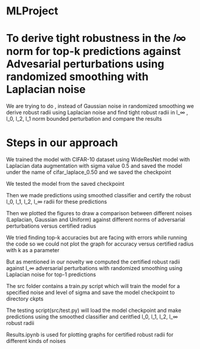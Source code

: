 # MLProject
# To derive tight robustness in the 𝑙∞ norm for top-k predictions against Advesarial perturbations using randomized smoothing with Laplacian noise
 We are trying to do , instead of Gaussian noise in randomized smoothing we derive robust radii using Laplacian noise and find tight robust radii in  l_∞ , l_0, l_2, l_1 norm bounded perturbation and compare the results
 
# Steps in our approach
We trained the model with CIFAR-10 dataset using WideResNet model with Laplacian data augmentation with sigma value 0.5 and saved the model under the name of cifar_laplace_0.50 and we saved the checkpoint

We tested the model from the saved checkpoint 

Then we made predictions using smoothed classifier and certify the robust l_0, l_1, l_2, l_∞ radii for these predictions

Then we plotted the figures to draw a comparison between different noises (Laplacian, Gaussian and Uniform) against different norms of adversarial perturbations versus certified radius 

We tried finding top-k accuracies but are facing with errors while running the code so we could not plot the graph for accuracy versus certified radius with k as a parameter

But as mentioned in our novelty we computed the certified robust radii against l_∞ adversarial perturbations with randomized smoothing using Laplacian noise for top-1 predictions

The src folder contains a train.py script which will train the model for a specified noise and level of sigma and save the model checkpoint to directory ckpts

The testing script(src/test.py) will load the model checkpoint and make predictions using the smoothed classifier and ceritfied l_0, l_1, l_2, l_∞ robust radii

Results.ipynb is used for plotting graphs for certified robust radii for different kinds of noises
